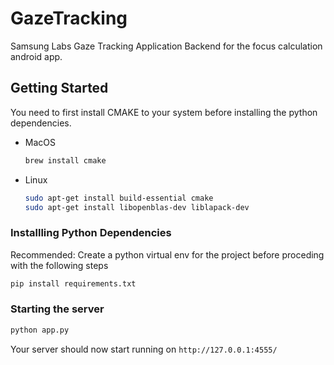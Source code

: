 # GazeTracking
Samsung Labs Gaze Tracking Application
Backend for the focus calculation android app.

## Getting Started
You need to first install CMAKE to your system before installing the python dependencies.
- MacOS
  ```bash
  brew install cmake
  ```

- Linux
  ```bash
  sudo apt-get install build-essential cmake
  sudo apt-get install libopenblas-dev liblapack-dev
  ```

### Installling Python Dependencies
Recommended: Create a python virtual env for the project before proceding with the following steps
```bash
pip install requirements.txt
```

### Starting the server
```bash
python app.py
```
Your server should now start running on `http://127.0.0.1:4555/`
